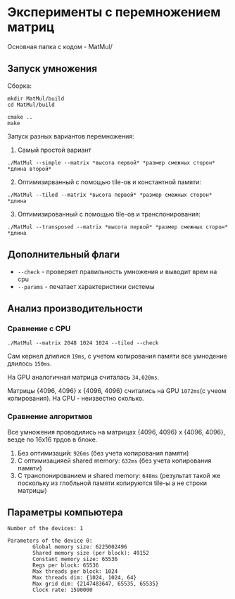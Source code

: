 # Эксперименты c перемножением матриц
Основная папка с кодом - MatMul/

## Запуск умножения
Сборка:
```
mkdir MatMul/build
cd MatMul/build

cmake ..
make
```

Запуск разных вариантов перемножения:
1. Самый простой вариант
```
./MatMul --simple --matrix *высота первой* *размер смежных сторон* *длина второй*
```

2. Оптимизирванный с помощью tile-ов и константной памяти:
```
./MatMul --tiled --matrix *высота первой* *размер смежных сторон* *длина 
```

3. Оптимизированный с помощью tile-ов и транспонирования:
```
./MatMul --transposed --matrix *высота первой* *размер смежных сторон* *длина
```

## Дополнительный флаги
- `--check` - проверяет правильность умножения и выводит врем на cpu
- `--params` - печатает характеристики системы

## Анализ производительности

### Сравнение с CPU
```
./MatMul --matrix 2048 1024 1024 --tiled --check
```
Сам кернел длилися `19ms`, с учетом копирования памяти все умнодение длилось `150ms`.

На GPU аналогичная матрица считалась `34,020ms`.

Матрицы {4096, 4096} x {4096, 4096} считались на GPU `1072ms`(с учеом копирования). На CPU - неизвестно сколько.

### Сравнение алгоритмов
Все умножения проводились на матрицах {4096, 4096} x {4096, 4096}, везде по 16x16 трдов в блоке.

1. Без оптимизаций: `926ms` (без учета копирования памяти)
2. С оптимизацияей shared memory: `632ms` (без учета копирования памяти)
3. С транспонированием и shared memory: `648ms` (результат такой же поскольку из глобльной памяти копируются tile-ы а не строки матрицы)

## Параметры компьютера
```
Number of the devices: 1

Parameters of the device 0:
        Global memory size: 6225002496
        Shared memory size (per block): 49152
        Constant memory size: 65536
        Regs per block: 65536
        Max threads per block: 1024
        Max threads dim: {1024, 1024, 64}
        Max grid dim: {2147483647, 65535, 65535}
        Clock rate: 1590000
```